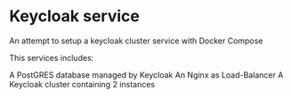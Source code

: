 # Keycloak service

An attempt to setup a keycloak cluster service with Docker Compose

This services includes:

A PostGRES database managed by Keycloak
An Nginx as Load-Balancer
A Keycloak cluster containing 2 instances
